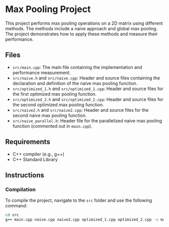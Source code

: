 # Max Pooling Project

This project performs max pooling operations on a 2D matrix using different methods. The methods include a naive approach and global max pooling. The project demonstrates how to apply these methods and measure their performance.

## Files

- `src/main.cpp`: The main file containing the implementation and performance measurement.
- `src/naive.h` and `src/naive.cpp`: Header and source files containing the declaration and definition of the naive max pooling function.
- `src/optimized_1.h` and `src/optimized_1.cpp`: Header and source files for the first optimized max pooling function.
- `src/optimized_2.h` and `src/optimized_2.cpp`: Header and source files for the second optimized max pooling function.
- `src/naive2.h` and `src/naive2.cpp`: Header and source files for the second naive max pooling function.
- `src/naive_parallel.h`: Header file for the parallelized naive max pooling function (commented out in `main.cpp`).

## Requirements

- C++ compiler (e.g., g++)
- C++ Standard Library

## Instructions

### Compilation

To compile the project, navigate to the `src` folder and use the following command:

```bash
cd src
g++ main.cpp naive.cpp naive2.cpp optimized_1.cpp optimized_2.cpp -o maxpooling
